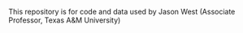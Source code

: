 This repository is for code and data used by Jason West (Associate Professor, Texas A&M University)
<!---
jbwst/jbwst is a ✨ special ✨ repository because its `README.md` (this file) appears on your GitHub profile.
You can click the Preview link to take a look at your changes.
--->
